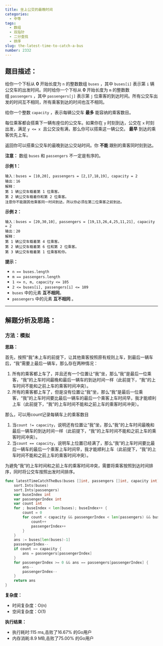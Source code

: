 ```yaml
---
title: 坐上公交的最晚时间
categories:
  - 中等
tags: 
  - 数组
  - 双指针
  - 二分查找
  - 排序
slug: the-latest-time-to-catch-a-bus
number: 2332
---
```


## 题目描述：

给你一个下标从 **0** 开始长度为 `n` 的整数数组 `buses` ，其中 `buses[i]` 表示第 `i` 辆公交车的出发时间。同时给你一个下标从 **0** 开始长度为 `m` 的整数数组 `passengers` ，其中 `passengers[j]` 表示第 `j` 位乘客的到达时间。所有公交车出发的时间互不相同，所有乘客到达的时间也互不相同。

给你一个整数 `capacity` ，表示每辆公交车 **最多** 能容纳的乘客数目。

每位乘客都会搭乘下一辆有座位的公交车。如果你在 `y` 时刻到达，公交在 `x` 时刻出发，满足 `y <= x`  且公交没有满，那么你可以搭乘这一辆公交。 **最早** 到达的乘客优先上车。

返回你可以搭乘公交车的最晚到达公交站时间。你 **不能** 跟别的乘客同时刻到达。

**注意：** 数组 `buses` 和 `passengers` 不一定是有序的。

**示例 1：**

```
输入：buses = [10,20], passengers = [2,17,18,19], capacity = 2
输出：16
解释：
第 1 辆公交车载着第 1 位乘客。
第 2 辆公交车载着你和第 2 位乘客。
注意你不能跟其他乘客同一时间到达，所以你必须在第二位乘客之前到达。
```

**示例 2：**

```
输入：buses = [20,30,10], passengers = [19,13,26,4,25,11,21], capacity = 2
输出：20
解释：
第 1 辆公交车载着第 4 位乘客。
第 2 辆公交车载着第 6 位和第 2 位乘客。
第 3 辆公交车载着第 1 位乘客和你。

```

**提示：**

- `n == buses.length`
- `m == passengers.length`
- `1 <= n, m, capacity <= 105`
- `2 <= buses[i], passengers[i] <= 109`
- `buses` 中的元素 **互不相同**。
- `passengers` 中的元素 **互不相同** 。

---
## 解题分析及思路：

### 方法：模拟

**思路：**

首先，按照“我”未上车的前提下，让其他乘客按照原有规则上车，到最后一辆车后，“我”需要上最后一辆车，那么存在两种情况：
1. 所有的乘客都上车了，并且还有一个位置让“我”坐，那么“我”是最后一位乘客，“我”的上车时间最晚和最后一辆车的到达时间一样（此前提下，“我”的上车时间不能和之前上车的乘客时间冲突）。
2. 所有的乘客都上车了，但是没有位置让“我”坐，那么“我”是最后一位乘客，“我”的上车时间要比最后一辆车的最后一个乘客上车时间早，我才能顺利上车（此前提下，“我”的上车时间不能和之前上车的乘客时间冲突）。

那么，可以用count记录每辆车上的乘客数目
1. 当`count != capacity`，说明还有位置让“我”坐，那么“我”的上车时间最晚和最后一辆车的到达时间一样（此前提下，“我”的上车时间不能和之前上车的乘客时间冲突）。
2. 当`count == capacity`，说明车上位置已经满了，那么“我”的上车时间要比最后一辆车的最后一个乘客上车时间早，我才能顺利上车（此前提下，“我”的上车时间不能和之前上车的乘客时间冲突）。

为避免“我”的上车时间和之前上车的乘客时间冲突，需要将乘客按照到达时间排序，同时将公交车按照出发时间排序。


```go
func latestTimeCatchTheBus(buses []int, passengers []int, capacity int) int {
	sort.Ints(buses)
	sort.Ints(passengers)
	var buseIndex int
	var passengerIndex int
	var count int
	for ; buseIndex < len(buses); buseIndex++ {
		count = 0
		for count < capacity && passengerIndex < len(passengers) && buses[buseIndex] >= passengers[passengerIndex] {
			count++
			passengerIndex++
		}
	}
	ans := buses[len(buses)-1]
	passengerIndex--
	if count == capacity {
		ans = passengers[passengerIndex]
	}
	for passengerIndex >= 0 && ans == passengers[passengerIndex] {
		ans--
		passengerIndex--
	}
	return ans
}
```

**复杂度：**

- 时间复杂度：O(n)
- 空间复杂度：O(1)

**执行结果：**

- 执行耗时:115 ms,击败了16.67% 的Go用户
- 内存消耗:8.9 MB,击败了75.00% 的Go用户
